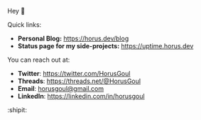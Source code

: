 Hey 👋

Quick links:

- **Personal Blog:** https://horus.dev/blog
- **Status page for my side-projects:** https://uptime.horus.dev

You can reach out at:

- **Twitter**: https://twitter.com/HorusGoul
- **Threads**: https://threads.net/@HorusGoul
- **Email**: horusgoul@gmail.com
- **LinkedIn**: https://linkedin.com/in/horusgoul

:shipit:

